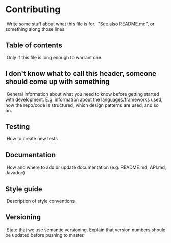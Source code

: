 # Contributing
​
Write some stuff about what this file is for.
​
"See also README.md", or something along those lines.
​
## Table of contents
​
Only if this file is long enough to warrant one.
​
## I don't know what to call this header, someone should come up with something
​
General information about what you need to know before getting started with development. E.g. information about the languages/frameworks used, how the repo/code is structured, which design patterns are used, and so on.
​
## Testing
​
How to create new tests
​
## Documentation
​
How and where to add or update documentation (e.g. README.md, API.md, Javadoc)
​
## Style guide
​
Description of style conventions
​
## Versioning
​
State that we use semantic versioning. Explain that version numbers should be updated before pushing to master.